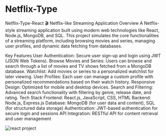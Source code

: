 # Netflix-Type
Netflix-Type-React
🎬 Netflix-like Streaming Application
Overview
A Netflix-style streaming application built using modern web technologies like React, Node.js, MongoDB, and SQL. This project simulates the core functionalities of a streaming platform, including browsing movies and series, managing user profiles, and dynamic data fetching from databases.

Key Features
User Authentication: Secure user sign-up and login using JWT (JSON Web Tokens).
Browse Movies and Series: Users can browse and search through a list of movies and TV shows fetched from a MongoDB database.
Watchlist: Add movies or series to a personalized watchlist for later viewing.
User Profiles: Each user can manage a custom profile with personalized recommendations based on their watch history.
Responsive Design: Optimized for mobile and desktop devices.
Search and Filtering: Advanced search functionality with filtering by genre, release date, and rating.
Tech Stack
Frontend: React.js, JavaScript, CSS, HTML
Backend: Node.js, Express.js
Database: MongoDB (for user data and content), SQL (for structured data storage)
Authentication: JWT-based authentication for secure login and sessions
API Integration: RESTful API for content retrieval and user management

![react project](https://github.com/user-attachments/assets/b3d4a593-c1f5-4ae6-96f2-e5c3756666dc)
